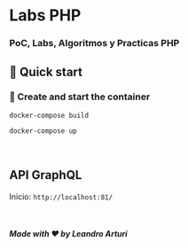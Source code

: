 <h1>
  Labs PHP
</h1>

<h3>
PoC, Labs, Algoritmos y Practicas PHP
</h3>

## 🚀 Quick start

### 🐳 Create and start the container 
`docker-compose build`

`docker-compose up`

<br/>

## API GraphQL
Inicio: `http://localhost:81/`

<br/>

##### Made with ❤️ by Leandro Arturi

